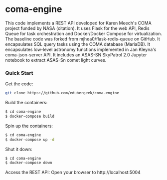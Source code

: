 # coma-engine

This code implements a REST API developed for Karen Meech's COMA project funded by NASA (citation).
It uses Flask for the web API, Redis Queue for task orchestration and Docker/Docker Compose for virtualization.
The baseline code was forked from mjhea0/flask-redis-queue on GitHub.
It encapsulates SQL query tasks using the COMA database (MariaDB).
It encapsulates low-level astronomy functions implemented in Jan Kleyna's coma-json-server API.
It includes an ASAS-SN SkyPatrol 2.0 Jupyter notebook to extract ASAS-Sn comet light curves.

### Quick Start

Get the code:

```sh
git clone https://github.com/edubergeek/coma-engine
```

Build the containers:

```sh
$ cd coma-engine
$ docker-compose build
```

Spin up the containers:

```sh
$ cd coma-engine
$ docker-compose up -d
```

Shut it down:

```sh
$ cd coma-engine
$ docker-compose down
```

Access the REST API:
Open your browser to http://localhost:5004
